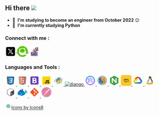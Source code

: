## **Hi there** <a href="https://www.gautamkrishnar.com/"><img src="https://media.giphy.com/media/hvRJCLFzcasrR4ia7z/giphy.gif" width="30"></a>

- 🔭 &nbsp;**I'm studying to become an engineer from October 2022** :wink:
- 🌱 &nbsp;**I'm currently studying Python**

### **Connect with me :**

<div>
    <a href="https://twitter.com/shingo_kumada" target="blank">
      <img align="center" src="./images/icons8-twitterx .svg" alt="shingo_kumada" height="35" width="35" />
    </a>
    <a href="https://qiita.com/shingo-kumada" target="blank">
      <img align="center" src="images/qiita.png" alt="shingo-kumada" height="35" width="35" />
    </a>
    <a href="https://ja.stackoverflow.com/users/58839/shingokumada" target="blank">
      <img align="center" src="./images/icons8-stack-overflow.svg" alt="58839" height="35" width="35" />
    </a>
</div>

### **Languages and Tools :**
<div>
  <p align="left"> 
    <a href="https://www.w3schools.com/css/" target="_blank" rel="noreferrer">
      <img src="./images/icons8-css.svg" alt="css3" width="35" height="35"/>
    </a>
    <a href="https://www.w3.org/html/" target="_blank" rel="noreferrer">
      <img src="./images/icons8-html.svg" alt="html5" width="35" height="35"/>
    </a>
    <a href="https://getbootstrap.com" target="_blank" rel="noreferrer">
      <img src="./images/icons8-bootstrap.svg" alt="bootstrap" width="35" height="35"/>
    </a>
    <a href="https://developer.mozilla.org/en-US/docs/Web/JavaScript" target="_blank" rel="noreferrer">
      <img src="./images/icons8-javascript.gif" alt="javascript" width="35" height="35"/>
    </a>
    <a href="https://www.python.org" target="_blank" rel="noreferrer">
      <img src="./images/icons8-python.svg" alt="python" width="35" height="35"/>
    </a>
    <a href="https://www.djangoproject.com/" target="_blank" rel="noreferrer">
      <img src="https://cdn.worldvectorlogo.com/logos/django.svg" alt="django" width="35" height="35"/>
    </a>
    <a href="https://www.rust-lang.org" target="_blank" rel="noreferrer">
      <img src="./images/icons8-rust-programming-language.gif" alt="rust" width="35" height="35"/>
    </a>
    <a href="https://www.mysql.com/" target="_blank" rel="noreferrer">
      <img src="./images/icons8-mysql.svg" alt="mysql" width="35" height="35"/>
    </a>
    <a href="https://www.nginx.com" target="_blank" rel="noreferrer">
      <img src="./images/icons8-nginx.svg" alt="nginx" width="35" height="35"/>
    </a>
    <a href="https://aws.amazon.com" target="_blank" rel="noreferrer">
      <img src="./images/icons8-amazon-aws-64.png" alt="aws" width="35" height="35" /> 
    </a> 
    <a href="https://cloud.google.com/gcp/" target="_blank" rel="noreferrer">
      <img src="./images/icons8-google-cloud.svg" alt="aws" width="35" height="35" /> 
    </a>
    <a href="https://www.linux.org/" target="_blank" rel="noreferrer">
      <img src="./images/icons8-linux.gif" alt="linux" width="35" height="35" />
    </a>
    <a href="https://www.gnu.org/software/bash/" target="_blank" rel="noreferrer"> 
      <img src="./images/icons8-bash.svg" alt="bash" width ="35" height="35"/>
    </a>
    <a href="https://www.docker.com/" target="_blank" rel="noreferrer">
      <img src="./images/icons8-docker.svg" alt="docker" width="35" height="35"/>
    </a>
    <a href="https://git-scm.com/" target="_blank" rel="noreferrer">
      <img src="./images/icons8-git.svg" alt="git" width="35" height="35"/>
    </a>
    <a href="https://postman.com" target="_blank" rel="noreferrer">
      <img src="./images/icons8-postman-api.svg" alt="postman" width="35" height="35"/>
    </a>
  </p>
</div>

<a href="https://icons8.jp/"><img width="4%" src="./images/icons8.svg" /></a>[Icons by Icons8](https://icons8.jp/)
